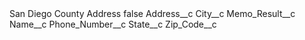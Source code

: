 <?xml version="1.0" encoding="UTF-8"?>
<CustomMetadata xmlns="http://soap.sforce.com/2006/04/metadata" xmlns:xsi="http://www.w3.org/2001/XMLSchema-instance">
    <label>San Diego County Address</label>
    <protected>false</protected>
    <values>
        <field>Address__c</field>
        <value xsi:nil="true"/>
    </values>
    <values>
        <field>City__c</field>
        <value xsi:nil="true"/>
    </values>
    <values>
        <field>Memo_Result__c</field>
        <value xsi:nil="true"/>
    </values>
    <values>
        <field>Name__c</field>
        <value xsi:nil="true"/>
    </values>
    <values>
        <field>Phone_Number__c</field>
        <value xsi:nil="true"/>
    </values>
    <values>
        <field>State__c</field>
        <value xsi:nil="true"/>
    </values>
    <values>
        <field>Zip_Code__c</field>
        <value xsi:nil="true"/>
    </values>
</CustomMetadata>
